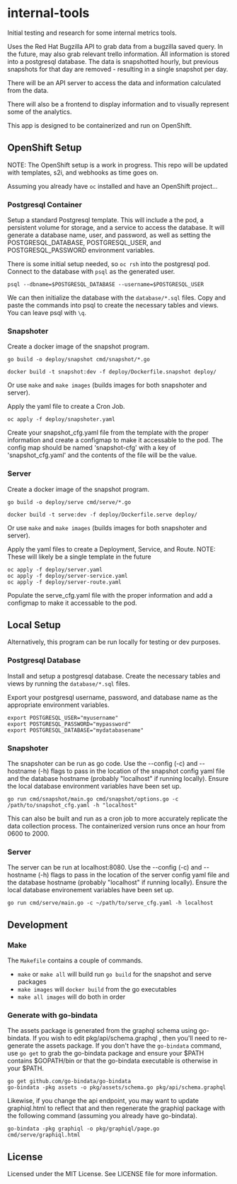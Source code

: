 # internal-tools
Initial testing and research for some internal metrics tools.

Uses the Red Hat Bugzilla API to grab data from a bugzilla saved query.  In the future, may also grab relevant trello information.  All information is stored into a postgresql database.  The data is snapshotted hourly, but previous snapshots for that day are removed - resulting in a single snapshot per day.

There will be an API server to access the data and information calculated from the data.

There will also be a frontend to display information and to visually represent some of the analytics.

This app is designed to be containerized and run on OpenShift.

## OpenShift Setup

NOTE: The OpenShift setup is a work in progress.  This repo will be updated with templates, s2i, and webhooks as time goes on.

Assuming you already have `oc` installed and have an OpenShift project...

### Postgresql Container

Setup a standard Postgresql template.  This will include a the pod, a persistent volume for storage, and a service to access the database.  It will generate a database name, user, and password, as well as setting the POSTGRESQL_DATABASE, POSTGRESQL_USER, and POSTGRESQL_PASSWORD environment variables.

There is some initial setup needed, so `oc rsh` into the postgresql pod.  Connect to the database with `psql` as the generated user.

    psql --dbname=$POSTGRESQL_DATABASE --username=$POSTGRESQL_USER

We can then initialize the database with the `database/*.sql` files.  Copy and paste the commands into psql to create the necessary tables and views.  You can leave psql with `\q`.

### Snapshoter

Create a docker image of the snapshot program.

    go build -o deploy/snapshot cmd/snapshot/*.go

    docker build -t snapshot:dev -f deploy/Dockerfile.snapshot deploy/

Or use `make` and `make images` (builds images for both snapshoter and server).

Apply the yaml file to create a Cron Job.

    oc apply -f deploy/snapshoter.yaml

Create your snapshot_cfg.yaml file from the template with the proper information and create a configmap to make it accessable to the pod.  The config map should be named 'snapshot-cfg' with a key of 'snapshot_cfg.yaml' and the contents of the file will be the value.

### Server

Create a docker image of the snapshot program.

    go build -o deploy/serve cmd/serve/*.go

    docker build -t serve:dev -f deploy/Dockerfile.serve deploy/

Or use `make` and `make images` (builds images for both snapshoter and server).

Apply the yaml files to create a Deployment, Service, and Route.  NOTE: These will likely be a single template in the future

    oc apply -f deploy/server.yaml
    oc apply -f deploy/server-service.yaml
    oc apply -f deploy/server-route.yaml

Populate the serve_cfg.yaml file with the proper information and add a configmap  to make it accessable to the pod.


## Local Setup

Alternatively, this program can be run locally for testing or dev purposes.

### Postgresql Database

Install and setup a postgresql database.  Create the necessary tables and views by running the `database/*.sql` files.

Export your postgresql username, password, and database name as the appropriate environment variables.

    export POSTGRESQL_USER="myusername"
    export POSTGRESQL_PASSWORD="mypassword"
    export POSTGRESQL_DATABASE="mydatabasename"

### Snapshoter

The snapshoter can be run as go code.  Use the --config (-c) and --hostname (-h) flags to pass in the location of the snapshot config yaml file and the database hostname (probably "localhost" if running locally).  Ensure the local database environment variables have been set up.

    go run cmd/snapshot/main.go cmd/snapshot/options.go -c /path/to/snapshot_cfg.yaml -h "localhost"

This can also be built and run as a cron job to more accurately replicate the data collection process.  The containerized version runs once an hour from 0600 to 2000.

### Server

The server can be run at localhost:8080.  Use the --config (-c) and --hostname (-h) flags to pass in the location of the server config yaml file and the database hostname (probably "localhost" if running locally).  Ensure the local database environement variables have been set up.

    go run cmd/serve/main.go -c ~/path/to/serve_cfg.yaml -h localhost

## Development

### Make

The `Makefile` contains a couple of commands.

* `make` or `make all` will build run `go build` for the snapshot and serve packages
* `make images` will `docker build` from the go executables
* `make all images` will do both in order

### Generate with go-bindata

The assets package is generated from the graphql schema using go-bindata.  If you wish to edit pkg/api/schema.graphql , then you'll need to re-generate the assets package.  If you don't have the `go-bindata` command, use `go get` to grab the go-bindata package and ensure your $PATH contains $GOPATH/bin or that the go-bindata executable is otherwise in your $PATH.

```
go get github.com/go-bindata/go-bindata
go-bindata -pkg assets -o pkg/assets/schema.go pkg/api/schema.graphql
```

Likewise, if you change the api endpoint, you may want to update graphiql.html to reflect that and then regenerate the graphiql package with the following command (assuming you already have go-bindata).  

```
go-bindata -pkg graphiql -o pkg/graphiql/page.go cmd/serve/graphiql.html
```

## License

Licensed under the MIT License.  See LICENSE file for more information.
